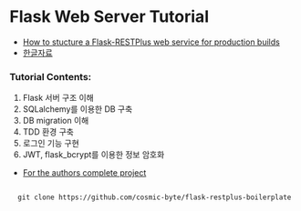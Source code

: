 # Flask Web Server Tutorial
- [How to stucture a Flask-RESTPlus web service for production builds](https://www.freecodecamp.org/news/structuring-a-flask-restplus-web-service-for-production-builds-c2ec676de563/#database-models-and-migration)
- [한글자료](https://dejavuqa.tistory.com/273)

### Tutorial Contents:

1. Flask 서버 구조 이해
2. SQLalchemy를 이용한 DB 구축
3. DB migration 이해
4. TDD 환경 구축
5. 로그인 기능 구현
6. JWT, flask_bcrypt를 이용한 정보 암호화  


- [For the authors complete project](https://github.com/cosmic-byte/flask-restplus-boilerplate)
<pre>
<code>
  git clone https://github.com/cosmic-byte/flask-restplus-boilerplate
</code>
</pre>
